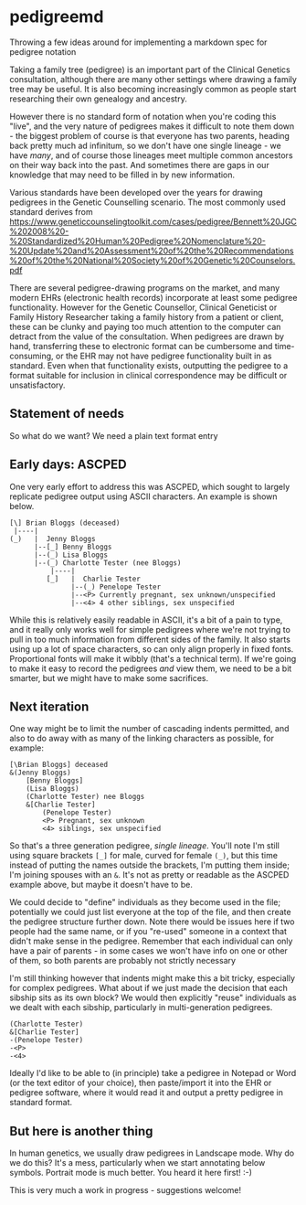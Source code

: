 # pedigreemd
Throwing a few ideas around for implementing a markdown spec for pedigree notation

Taking a family tree (pedigree) is an important part of the Clinical Genetics consultation, although there are many other settings where drawing a family tree may be useful. It is also becoming increasingly common as people start researching their own genealogy and ancestry.

However there is no standard form of notation when you're coding this "live", and the very nature of pedigrees makes it difficult to note them down - the biggest problem of course is that everyone has two parents, heading back pretty much ad infinitum, so we don't have one single lineage - we have *many*, and of course those lineages meet multiple common ancestors on their way back into the past. And sometimes there are gaps in our knowledge that may need to be filled in by new information.

Various standards have been developed over the years for drawing pedigrees in the Genetic Counselling scenario. The most commonly used standard derives from https://www.geneticcounselingtoolkit.com/cases/pedigree/Bennett%20JGC%202008%20-%20Standardized%20Human%20Pedigree%20Nomenclature%20-%20Update%20and%20Assessment%20of%20the%20Recommendations%20of%20the%20National%20Society%20of%20Genetic%20Counselors.pdf

There are several pedigree-drawing programs on the market, and many modern EHRs (electronic health records) incorporate at least some pedigree functionality. However for the Genetic Counsellor, Clinical Geneticist or Family History Researcher taking a family history from a patient or client, these can be clunky and paying too much attention to the computer can detract from the value of the consultation. When pedigrees are drawn by hand, transferring these to electronic format can be cumbersome and time-consuming, or the EHR may not have pedigree functionality built in as standard. Even when that functionality exists, outputting the pedigree to a format suitable for inclusion in clinical correspondence may be difficult or unsatisfactory.

## Statement of needs
So what do we want? We need a plain text format entry 

## Early days: ASCPED
One very early effort to address this was ASCPED, which sought to largely replicate pedigree output using ASCII characters. An example is shown below.
~~~
[\] Brian Bloggs (deceased)
 |----|
(_)   |  Jenny Bloggs
      |--[_] Benny Bloggs
      |--(_) Lisa Bloggs
      |--(_) Charlotte Tester (nee Bloggs)
          |----|
         [_]   |  Charlie Tester
               |--(_) Penelope Tester
               |--<P> Currently pregnant, sex unknown/unspecified
               |--<4> 4 other siblings, sex unspecified
~~~
While this is relatively easily readable in ASCII, it's a bit of a pain to type, and it really only works well for simple pedigrees where we're not trying to pull in too much information from different sides of the family. It also starts using up a lot of space characters, so can only align properly in fixed fonts. Proportional fonts will make it wibbly (that's a technical term). If we're going to make it easy to record the pedigrees *and* view them, we need to be a bit smarter, but we might have to make some sacrifices.

## Next iteration
One way might be to limit the number of cascading indents permitted, and also to do away with as many of the linking characters as possible, for example:
~~~
[\Brian Bloggs] deceased
&(Jenny Bloggs)
    [Benny Bloggs]
    (Lisa Bloggs)
    (Charlotte Tester) nee Bloggs
    &[Charlie Tester]
        (Penelope Tester)
        <P> Pregnant, sex unknown
        <4> siblings, sex unspecified
~~~

So that's a three generation pedigree, *single lineage*. You'll note I'm still using square brackets `[_]` for male, curved for female `(_)`, but this time instead of putting the names outside the brackets, I'm putting them inside; I'm joining spouses with an `&`. It's not as pretty or readable as the ASCPED example above, but maybe it doesn't have to be.

We could decide to "define" individuals as they become used in the file; potentially we could just list everyone at the top of the file, and then create the pedigree structure further down. Note there would be issues here if two people had the same name, or if you "re-used" someone in a context that didn't make sense in the pedigree. Remember that each individual can only have a pair of parents - in some cases we won't have info on one or other of them, so both parents are probably not strictly necessary

I'm still thinking however that indents might make this a bit tricky, especially for complex pedigrees. What about if we just made the decision that each sibship sits as its own block? We would then explicitly "reuse" individuals as we dealt with each sibship, particularly in multi-generation pedigrees.

~~~
(Charlotte Tester)
&[Charlie Tester]
-(Penelope Tester)
-<P>
-<4>
~~~

Ideally I'd like to be able to (in principle) take a pedigree in Notepad or Word (or the text editor of your choice), then paste/import it into the EHR or pedigree software, where it would read it and output a pretty pedigree in standard format.

## But here is another thing
In human genetics, we usually draw pedigrees in Landscape mode. Why do we do this? It's a mess, particularly when we start annotating below symbols. Portrait mode is much better. You heard it here first! :-)

This is very much a work in progress - suggestions welcome!

